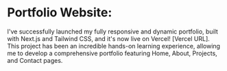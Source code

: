 # Portfolio Website:
I've successfully launched my fully responsive and dynamic portfolio, built with Next.js and Tailwind CSS, and it's now live on Vercel! [Vercel URL].
This project has been an incredible hands-on learning experience, allowing me to develop a comprehensive portfolio featuring Home, About, Projects, and Contact pages.


 
